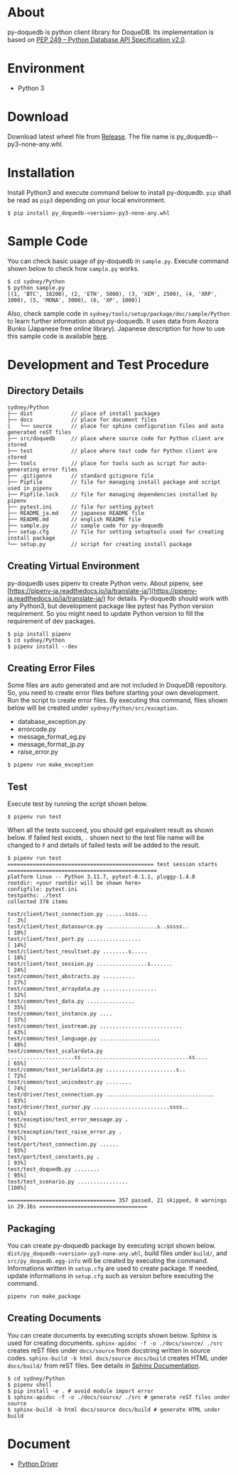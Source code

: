 # About

py-doquedb is python client library for DoqueDB. Its implementation is based on [PEP 249 – Python Database API Specification v2.0](https://peps.python.org/pep-0249/).

# Environment

- Python 3

# Download

Download latest wheel file from [Release](https://github.com/DoqueDB/doquedb/releases). The file name is py_doquedb-<version>-py3-none-any.whl.

# Installation

Install Python3 and execute command below to install py-doquedb.
`pip` shall be read as `pip3` depending on your local environment.

```
$ pip install py_doquedb-<version>-py3-none-any.whl
```

# Sample Code

You can check basic usage of py-doquedb in `sample.py`.
Execute command shown below to check how `sample.py` works.

```
$ cd sydney/Python
$ python sample.py
[(1, 'BTC', 10200), (2, 'ETH', 5000), (3, 'XEM', 2500), (4, 'XRP', 1000), (5, 'MONA', 3000), (6, 'XP', 1000)]
```

Also, check sample code in `sydney/tools/setup/package/doc/sample/Python` to learn further information about py-doquedb. It uses data from Aozora Bunko (Japanese free online library). Japanese description for how to use this sample code is available [here](https://doquedb.github.io/doquedb/howtouse.html#sec6).

# Development and Test Procedure

## Directory Details

```
sydney/Python
├── dist            // place of install packages
├── docs            // place for document files
|   └── source      // place for sphinx configuration files and auto generated reST files
├── src/doquedb     // place where source code for Python client are stored
├── test            // place where test code for Python client are stored
├── tools           // place for tools such as script for auto-generating error files
├── .gitigonre      // standard gitignore file
├── Pipfile         // file for managing install package and script used in pipenv
├── Pipfile.lock    // file for managing dependencies installed by pipenv
├── pytest.ini      // file for setting pytest
├── README_ja.md    // japanese README file
├── README.md       // english README file
├── sample.py       // sample code for py-doquedb
├── setup.cfg       // file for setting setuptools used for creating install package
└── setup.py        // script for creating install package
```

## Creating Virtual Environment

py-doquedb uses pipenv to create Python venv. About pipenv, see [https://pipenv-ja.readthedocs.io/ja/translate-ja/](https://pipenv-ja.readthedocs.io/ja/translate-ja/) for details.
Py-doquedb should work with any Python3, but development package like pytest has Python version requirement. So you might need to update Python version to fill the requirement of dev packages.

```
$ pip install pipenv
$ cd sydney/Python
$ pipenv install --dev
```

## Creating Error Files

Some files are auto generated and are not included in DoqueDB repository. So, you need to create error files before starting your own development. Run the script to create error files. By executing this command, files shown below will be created under `sydney/Python/src/exception`.

- database_exception.py
- errorcode.py
- message_format_eg.py
- message_format_jp.py
- raise_error.py

```
$ pipenv run make_exception
```

## Test

Execute test by running the script shown below.

```
$ pipenv run test
```

When all the tests succeed, you should get equivalent result as shown below. If failed test exists, `.` shown next to the test file name will be changed to `F` and details of failed tests will be added to the result.

```
$ pipenv run test
============================================== test session starts ===============================================
platform linux -- Python 3.11.7, pytest-8.1.1, pluggy-1.4.0
rootdir: <your rootdir will be shown here>
configfile: pytest.ini
testpaths: ./test
collected 378 items

test/client/test_connection.py ......ssss...                                                               [  3%]
test/client/test_datasource.py ................s..sssss..                                                  [ 10%]
test/client/test_port.py .................                                                                 [ 14%]
test/client/test_resultset.py ........s.....                                                               [ 18%]
test/client/test_session.py ................s.......                                                       [ 24%]
test/common/test_abstracts.py ..........                                                                   [ 27%]
test/common/test_arraydata.py .................                                                            [ 32%]
test/common/test_data.py ...............                                                                   [ 35%]
test/common/test_instance.py ....                                                                          [ 37%]
test/common/test_iostream.py ..........................                                                    [ 43%]
test/common/test_language.py ...................                                                           [ 48%]
test/common/test_scalardata.py .....................ss..................................ss....             [ 65%]
test/common/test_serialdata.py ......................s..                                                   [ 72%]
test/common/test_unicodestr.py ........                                                                    [ 74%]
test/driver/test_connection.py ..................................                                          [ 83%]
test/driver/test_cursor.py ........................ssss..                                                  [ 91%]
test/exception/test_error_message.py .                                                                     [ 91%]
test/exception/test_raise_error.py .                                                                       [ 91%]
test/port/test_connection.py ......                                                                        [ 93%]
test/port/test_constants.py .                                                                              [ 93%]
test/test_doquedb.py ........                                                                              [ 95%]
test/test_scenario.py ................                                                                     [100%]

================================== 357 passed, 21 skipped, 0 warnings in 29.16s ==================================
```

## Packaging

You can create py-doquedb package by executing script shown below. `dist/py_doquedb-<version>-py3-none-any.whl`, build files under `build/`, and `src/py_doquedb.egg-info` will be created by executing the command. Informations written in `setup.cfg` are used to create package. If needed, update informations in `setup.cfg` such as version before executing the command.

```
pipenv run make_package
```

## Creating Documents

You can create documents by executing scripts shown below. Sphinx is used for creating documents. `sphinx-apidoc -f -o ./docs/source/ ./src` creates reST files under `docs/source` from docstring written in source codes. `sphinx-build -b html docs/source docs/build` creates HTML under `docs/build/` from reST files. See details in [Sphinx Documentation](https://www.sphinx-doc.org/en/master/index.html).

```
$ cd sydney/Python
$ pipenv shell
$ pip install -e . # avoid module import error
$ sphinx-apidoc -f -o ./docs/source/ ./src # generate reST files under source
$ sphinx-build -b html docs/source docs/build # generate HTML under build
```

# Document

- [Python Driver](https://doquedb.github.io/doquedb-pythondoc/index.html)
